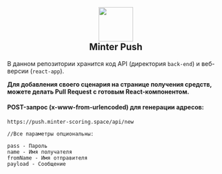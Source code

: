 <h2 align="center"><img height="80" src="https://push.scoring.mn/minter-logo.png" /><br>Minter Push</h2>

В данном репозитории хранится код API (директория `back-end`) и веб-версии (`react-app`).

**Для добавления своего сценария на странице получения средств, можете делать Pull Request с готовым React-компонентом.**

#### POST-запрос (x-www-from-urlencoded) для генерации адресов:

```
https://push.minter-scoring.space/api/new

//Все параметры опциональны:

pass - Пароль
name - Имя получателя
fromName - Имя отправителя
payload - Сообщение
```
